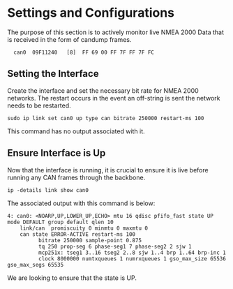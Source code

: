 # Settings and Configurations
The purpose of this section is to actively monitor live NMEA 2000 Data that is received in the form of candump frames.
```
  can0  09F11240   [8]  FF 69 00 FF 7F FF 7F FC
```

## Setting the Interface
Create the interface and set the necessary bit rate for NMEA 2000 networks. The restart occurs in the event an off-string is sent the network needs to be restarted.
```
sudo ip link set can0 up type can bitrate 250000 restart-ms 100
```
This command has no output associated with it.

## Ensure Interface is Up

Now that the interface is running, it is crucial to ensure it is live before running any CAN frames through the backbone.
```
ip -details link show can0
```
The associated output with this command is below:
```
4: can0: <NOARP,UP,LOWER_UP,ECHO> mtu 16 qdisc pfifo_fast state UP mode DEFAULT group default qlen 10
    link/can  promiscuity 0 minmtu 0 maxmtu 0
    can state ERROR-ACTIVE restart-ms 100
          bitrate 250000 sample-point 0.875
          tq 250 prop-seg 6 phase-seg1 7 phase-seg2 2 sjw 1
          mcp251x: tseg1 3..16 tseg2 2..8 sjw 1..4 brp 1..64 brp-inc 1
          clock 8000000 numtxqueues 1 numrxqueues 1 gso_max_size 65536 gso_max_segs 65535
```
We are looking to ensure that the state is UP.
